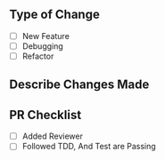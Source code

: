 ## Type of Change
- [ ] New Feature
- [ ] Debugging
- [ ] Refactor
## Describe Changes Made


## PR Checklist
- [ ] Added Reviewer
- [ ] Followed TDD, And Test are Passing